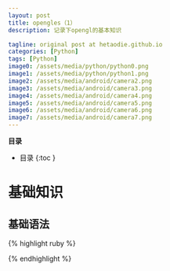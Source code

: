 ```yaml
---
layout: post
title: opengles（1）
description: 记录下opengl的基本知识

tagline: original post at hetaodie.github.io
categories: [Python]
tags: [Python]
image0: /assets/media/python/python0.png
image1: /assets/media/python/python1.png
image2: /assets/media/android/camera2.png
image3: /assets/media/android/camera3.png
image4: /assets/media/android/camera4.png
image5: /assets/media/android/camera5.png
image6: /assets/media/android/camera6.png
image7: /assets/media/android/camera7.png
---
```


**目录**

* 目录
 {:toc  }

  
# 基础知识

## 基础语法
 {% highlight ruby %}

{% endhighlight %}

<!--本文所用的超链接-->

[1]:https://github.com/hetaodie/AVAudioRecorderDemo.git
